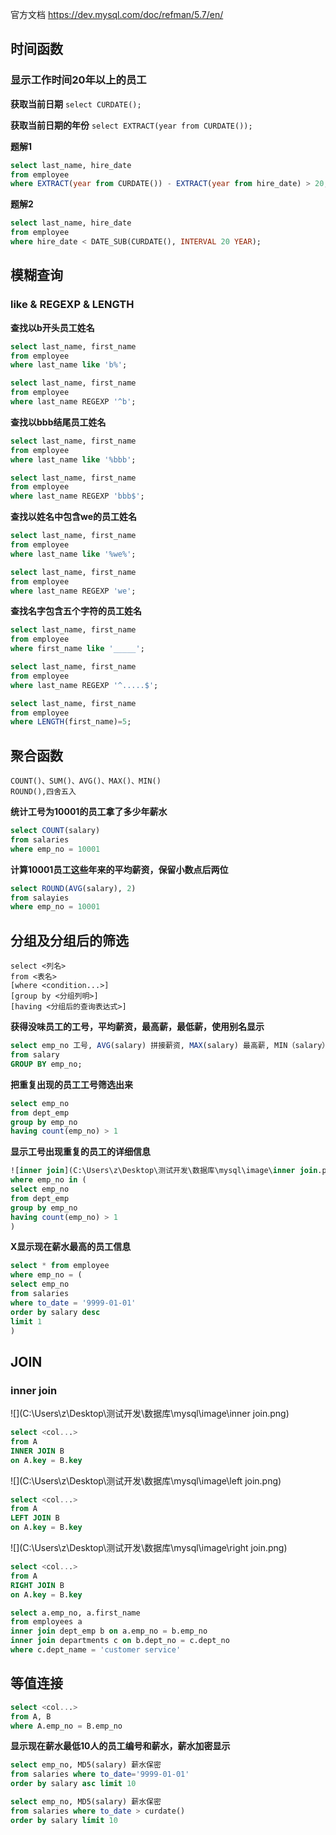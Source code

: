 官方文档
https://dev.mysql.com/doc/refman/5.7/en/

## 时间函数


### 显示工作时间20年以上的员工
**获取当前日期**
`select CURDATE();`

**获取当前日期的年份**
`select EXTRACT(year from CURDATE());`

**题解1**
```sql
select last_name, hire_date
from employee
where EXTRACT(year from CURDATE()) - EXTRACT(year from hire_date) > 20;
```

**题解2**
```sql
select last_name, hire_date
from employee
where hire_date < DATE_SUB(CURDATE(), INTERVAL 20 YEAR);
```


## 模糊查询

### like & REGEXP & LENGTH
**查找以b开头员工姓名**
```sql
select last_name, first_name
from employee
where last_name like 'b%';

select last_name, first_name
from employee
where last_name REGEXP '^b';
```


**查找以bbb结尾员工姓名**
```sql
select last_name, first_name
from employee
where last_name like '%bbb';

select last_name, first_name
from employee
where last_name REGEXP 'bbb$';
```

**查找以姓名中包含we的员工姓名**
```sql
select last_name, first_name
from employee
where last_name like '%we%';

select last_name, first_name
from employee
where last_name REGEXP 'we';
```

**查找名字包含五个字符的员工姓名**
```sql
select last_name, first_name
from employee
where first_name like '_____';

select last_name, first_name
from employee
where last_name REGEXP '^.....$';

select last_name, first_name
from employee
where LENGTH(first_name)=5;
```



## 聚合函数
	COUNT()、SUM()、AVG()、MAX()、MIN()
	ROUND(),四舍五入

**统计工号为10001的员工拿了多少年薪水**
```sql
select COUNT(salary)
from salaries
where emp_no = 10001
```

**计算10001员工这些年来的平均薪资，保留小数点后两位**
```sql
select ROUND(AVG(salary), 2)
from salayies
where emp_no = 10001
```

## 分组及分组后的筛选

```
select <列名>
from <表名>
[where <condition...>]
[group by <分组列明>]
[having <分组后的查询表达式>]
```

**获得没味员工的工号，平均薪资，最高薪，最低薪，使用别名显示**
```sql
select emp_no 工号, AVG(salary) 拼接薪资, MAX(salary) 最高薪, MIN（salary） 最低薪
from salary
GROUP BY emp_no;
```

**把重复出现的员工工号筛选出来**

```sql
select emp_no
from dept_emp
group by emp_no
having count(emp_no) > 1
```

**显示工号出现重复的员工的详细信息**
```sql
![inner join](C:\Users\z\Desktop\测试开发\数据库\mysql\image\inner join.png)select * from employee
where emp_no in (
select emp_no
from dept_emp
group by emp_no
having count(emp_no) > 1
)
```

**X显示现在薪水最高的员工信息**
```sql
select * from employee
where emp_no = (
select emp_no
from salaries
where to_date = '9999-01-01'
order by salary desc
limit 1
)
```





## JOIN

### inner join

![](C:\Users\z\Desktop\测试开发\数据库\mysql\image\inner join.png)

```sql
select <col...>
from A
INNER JOIN B
on A.key = B.key
```



![](C:\Users\z\Desktop\测试开发\数据库\mysql\image\left join.png)

```sql
select <col...>
from A
LEFT JOIN B
on A.key = B.key
```

![](C:\Users\z\Desktop\测试开发\数据库\mysql\image\right join.png)

```sql
select <col...>
from A
RIGHT JOIN B
on A.key = B.key
```



```sql
select a.emp_no, a.first_name
from employees a
inner join dept_emp b on a.emp_no = b.emp_no
inner join departments c on b.dept_no = c.dept_no
where c.dept_name = 'customer service'
```





## 等值连接

```sql
select <col...>
from A, B
where A.emp_no = B.emp_no
```





**显示现在薪水最低10人的员工编号和薪水，薪水加密显示**

```sql
select emp_no, MD5(salary) 薪水保密
from salaries where to_date='9999-01-01'
order by salary asc limit 10

select emp_no, MD5(salary) 薪水保密
from salaries where to_date > curdate()
order by salary limit 10
```



